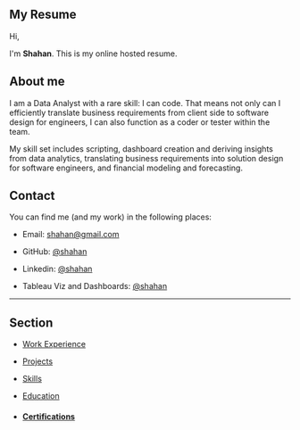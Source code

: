 ## My Resume

Hi,

I'm **Shahan**. This is my online hosted resume. 

## About me

I am a Data Analyst with a rare skill: I can code. That means not only can I efficiently translate business requirements from client side to software design for engineers, I can also function as a coder or tester within the team.

My skill set includes scripting, dashboard creation and deriving insights from data analytics, translating business requirements into solution design for software engineers, and financial modeling and forecasting.

## Contact
You can find me (and my work) in the following places:

- Email: shahan@gmail.com

- GitHub: <a href="https://github.com/sazk07" target="_blank">@shahan</a>

- Linkedin: <a href="https://www.linkedin.com/in/sazk" target="_blank">@shahan</a>

- Tableau Viz and Dashboards: <a href="https://public.tableau.com/app/profile/shahan.arshad" target="_blank">@shahan</a>

---

## Section

- [Work Experience](./work_experience.md)

- [Projects](./projects.md)

- [Skills](./skills.md)

- [Education](./education.md)

- #### [Certifications](./certifications.md)
